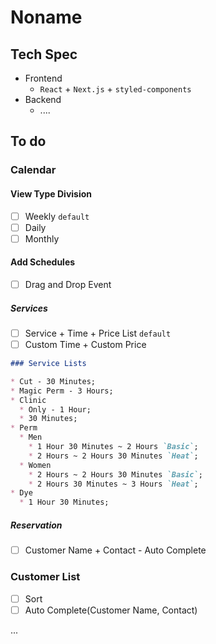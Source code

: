 # Noname
## Tech Spec
* Frontend
  * `React` + `Next.js` + `styled-components`
* Backend
  * ....

## To do
### Calendar
#### View Type Division
- [ ] Weekly `default`  
- [ ] Daily  
- [ ] Monthly

#### Add Schedules
- [ ] Drag and Drop Event

##### Services
- [ ] Service + Time + Price List `default`  
- [ ] Custom Time + Custom Price

``` md
### Service Lists

* Cut - 30 Minutes;
* Magic Perm - 3 Hours;
* Clinic
  * Only - 1 Hour;
  * 30 Minutes;
* Perm
  * Men
    * 1 Hour 30 Minutes ~ 2 Hours `Basic`;
    * 2 Hours ~ 2 Hours 30 Minutes `Heat`;
  * Women
    * 2 Hours ~ 2 Hours 30 Minutes `Basic`;
    * 2 Hours 30 Minutes ~ 3 Hours `Heat`;
* Dye
  * 1 Hour 30 Minutes;
```

##### Reservation
- [ ] Customer Name + Contact - Auto Complete

### Customer List
- [ ] Sort  
- [ ] Auto Complete(Customer Name, Contact)

...